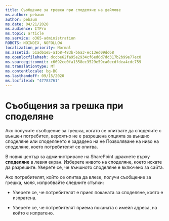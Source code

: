 ```yaml
---
title: Съобщение за грешка при споделяне на файлове
ms.author: pebaum
author: pebaum
ms.date: 04/21/2020
ms.audience: ITPro
ms.topic: article
ms.service: o365-administration
ROBOTS: NOINDEX, NOFOLLOW
localization_priority: Normal
ms.assetid: 51ad61e5-a1b8-483b-b6a3-ec13ed09dd68
ms.openlocfilehash: dccbe62fa95e2934cf6ed6d7dd317b2b99e77ec0
ms.sourcegitcommit: c6692ce0fa1358ec3529e59ca0ecdfdea4cdc759
ms.translationtype: MT
ms.contentlocale: bg-BG
ms.lasthandoff: 09/15/2020
ms.locfileid: "47783761"
---
```

# <a name="error-messages-when-sharing"></a>Съобщения за грешка при споделяне

Ако получите съобщение за грешка, когато се опитвате да споделите с външен потребител, вероятно не е разрешена опцията за външно споделяне или споделянето е зададено на не Позволяване на ниво на споделяне, което потребителят се опитва.
  
В новия център за администриране на SharePoint щракнете върху **споделяне** в левия екран. Изберете нивото на споделяне, което искате да разрешите. Уверете се, че външното споделяне е включено за сайта. 
  
Ако потребителят, който се опитва да влезе, получи съобщение за грешка, моля, изпробвайте следните стъпки:
  
- Уверете се, че потребителят е приел поканата за споделяне, която е изпратена.
    
- Уверете се, че потребителят приема поканата с имейл адреса, на който е изпратено.
    


